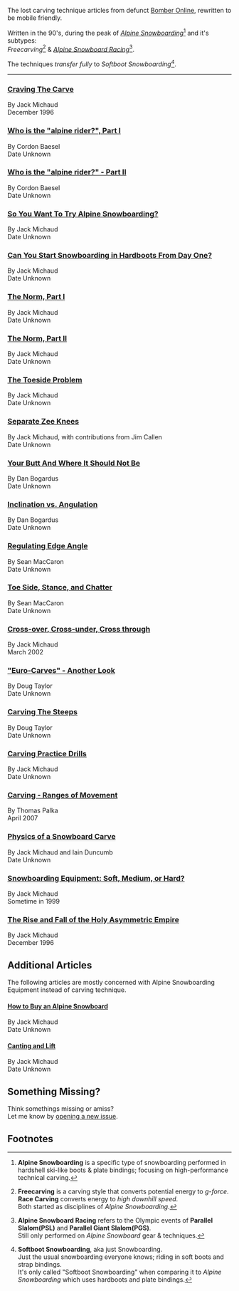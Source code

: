 The lost carving technique articles from defunct
[Bomber Online][old-bomber-site], rewritten to be mobile friendly.

Written in the 90's, during the peak of
[*Alpine Snowboarding*][alpine-snowboarding][^1] and it's subtypes:  
*Freecarving*[^2] & [*Alpine Snowboard Racing*][snowboard-racing][^3].

The techniques *transfer fully* to *Softboot Snowboarding*[^4].

---

### [Craving The Carve][craving-the-carve]

By Jack Michaud  
December 1996

### [Who is the "alpine rider?", Part I][alpine-rider-1]

By Cordon Baesel  
Date Unknown

### [Who is the "alpine rider?" - Part II][alpine-rider-2]

By Cordon Baesel  
Date Unknown

### [So You Want To Try Alpine Snowboarding?][try-alpine]

By Jack Michaud  
Date Unknown

### [Can You Start Snowboarding in Hardboots From Day One?][day-one-hardboots]

By Jack Michaud  
Date Unknown

### [The Norm, Part I][norm-part-1]

By Jack Michaud  
Date Unknown

### [The Norm, Part II][norm-part-2]

By Jack Michaud  
Date Unknown

### [The Toeside Problem][toeside-problem]

By Jack Michaud  
Date Unknown

### [Separate Zee Knees][separate-knees]

By Jack Michaud, with contributions from Jim Callen  
Date Unknown

### [Your Butt And Where It Should Not Be][butt-position]

By Dan Bogardus  
Date Unknown

### [Inclination vs. Angulation][inclination-angulation]

By Dan Bogardus  
Date Unknown

### [Regulating Edge Angle][regulating-edge-angle]

By Sean MacCaron  
Date Unknown

### [Toe Side, Stance, and Chatter][toeside-stance-chatter]

By Sean MacCaron  
Date Unknown

### [Cross-over, Cross-under, Cross through][cross-over-under-through]

By Jack Michaud  
March 2002

### ["Euro-Carves" - Another Look][eurocarves-look]

By Doug Taylor   
Date Unknown

### [Carving The Steeps][carving-steeps]

By Doug Taylor  
Date Unknown

### [Carving Practice Drills][carving-drills]

By Jack Michaud  
Date Unknown

### [Carving - Ranges of Movement][ranges-of-movement]

By Thomas Palka  
April 2007

### [Physics of a Snowboard Carve][carving-physics]

By Jack Michaud and Iain Duncumb  
Date Unknown

### [Snowboarding Equipment: Soft, Medium, or Hard?][snowboard-stiffness]

By Jack Michaud  
Sometime in 1999

### [The Rise and Fall of the Holy Asymmetric Empire][assymetric-empire]

By Jack Michaud  
December 1996

## Additional Articles

The following articles are mostly concerned with Alpine Snowboarding Equipment
instead of carving technique.

#### [How to Buy an Alpine Snowboard][alpine-snowboard-guide]

By Jack Michaud  
Date Unknown

#### [Canting and Lift][canting-and-lift]

By Jack Michaud  
Date Unknown

## Something Missing?

Think somethings missing or amiss?  
Let me know by [opening a new issue][new-gh-issue].

## Footnotes

[^1]: **Alpine Snowboarding** is a specific type of snowboarding performed in
      hardshell ski-like boots & plate bindings; focusing on high-performance
      technical carving.  

[^2]: **Freecarving** is a carving style that converts potential energy to
      *g-force*.  
      **Race Carving** converts energy to *high downhill speed*.  
      Both started as disciplines of *Alpine Snowboarding*.

[^3]: **Alpine Snowboard Racing** refers to the Olympic events of
      **Parallel Slalom(PSL)** and **Parallel Giant Slalom(PGS)**.  
      Still only performed on *Alpine Snowboard* gear & techniques.

[^4]: **Softboot Snowboarding**, aka just Snowboarding.  
      Just the usual snowboarding everyone knows;
      riding in soft boots and strap bindings.    
      It's only called "Softboot Snowboarding" when comparing it to
      *Alpine Snowboarding* which uses hardboots and plate bindings.

[gh-page]: https://nicholaswmin.github.io/alpine-carving/
[old-bomber-site]: https://web.archive.org/web/20120501220353/http://www.bomberonline.com/
[alpine-snowboarding]: https://en.wikipedia.org/wiki/Snowboarding#Alpine_snowboarding
[alpine-snowboarder]: http://alpinesnowboarder.com/
[new-gh-issue]: https://github.com/nicholaswmin/alpine-carving/issues/new
[carved-turn]: https://en.wikipedia.org/wiki/Carved_turn
[snowboard-racing]: https://www.redbull.com/us-en/snowboard-alpine-racing
[sbx]: https://en.wikipedia.org/wiki/Snowboard_cross
[alpine-snowboarder_tech-articles]: http://alpinesnowboarder.com/tech-articles/
[bomber-online_tech-articles]: https://www.bomberonline.com/Manuals-Tech-Articles-and-Help_ep_82-1.html
[try-alpine]: articles/try-alpine/article.md
[day-one-hardboots]: articles/day-one-hardboots/article.md
[norm-part-1]: articles/norm-part-1/article.md
[norm-part-2]: articles/norm-part-2/article.md
[carving-drills]: articles/carving-drills/article.md
[toeside-problem]: articles/toeside-problem/article.md
[separate-knees]: articles/separate-knees/article.md
[carving-steeps]: articles/carving-steeps/article.md
[toeside-stance-chatter]: articles/toeside-stance-chatter/article.md
[carving-physics]: articles/carving-physics/article.md
[alpine-snowboard-guide]: articles/alpine-snowboard-guide/article.md
[canting-and-lift]: articles/canting-and-lift/article.md
[alpine-rider-1]: articles/alpine-rider-1/article.md
[alpine-rider-2]: articles/alpine-rider-2/article.md
[assymetric-empire]: articles/assymetric-empire/article.md
[butt-position]: articles/butt-position/article.md
[craving-the-carve]: articles/craving-the-carve/article.md
[cross-over-under-through]: articles/cross-over-under-through/article.md
[eurocarves-look]: articles/eurocarves-look/article.md
[inclination-angulation]: articles/inclination-angulation/article.md
[ranges-of-movement]: articles/ranges-of-movement/article.md
[regulating-edge-angle]: articles/regulating-edge-angle/article.md
[snowboard-stiffness]: articles/snowboard-stiffness/article.md
